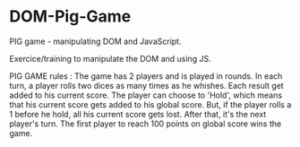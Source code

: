 # DOM-Pig-Game
PIG game - manipulating DOM and JavaScript.

Exercice/training to manipulate the DOM and using JS.

PIG GAME rules : 
The game has 2 players and is played in rounds. In each turn, a player rolls two dices as many times as he whishes. Each result get added to his current score. The player can choose to 'Hold', which means that his current score gets added to his global score. But, if the player rolls a 1 before he hold, all his current score gets lost. 
After that, it's the next player's turn. The first player to reach 100 points on global score wins the game.
